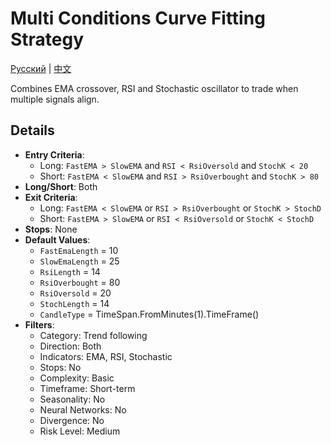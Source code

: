 # Multi Conditions Curve Fitting Strategy
[Русский](README_ru.md) | [中文](README_cn.md)

Combines EMA crossover, RSI and Stochastic oscillator to trade when multiple signals align.

## Details

- **Entry Criteria**:
  - Long: `FastEMA > SlowEMA` and `RSI < RsiOversold` and `StochK < 20`
  - Short: `FastEMA < SlowEMA` and `RSI > RsiOverbought` and `StochK > 80`
- **Long/Short**: Both
- **Exit Criteria**:
  - Long: `FastEMA < SlowEMA` or `RSI > RsiOverbought` or `StochK > StochD`
  - Short: `FastEMA > SlowEMA` or `RSI < RsiOversold` or `StochK < StochD`
- **Stops**: None
- **Default Values**:
  - `FastEmaLength` = 10
  - `SlowEmaLength` = 25
  - `RsiLength` = 14
  - `RsiOverbought` = 80
  - `RsiOversold` = 20
  - `StochLength` = 14
  - `CandleType` = TimeSpan.FromMinutes(1).TimeFrame()
- **Filters**:
  - Category: Trend following
  - Direction: Both
  - Indicators: EMA, RSI, Stochastic
  - Stops: No
  - Complexity: Basic
  - Timeframe: Short-term
  - Seasonality: No
  - Neural Networks: No
  - Divergence: No
  - Risk Level: Medium
